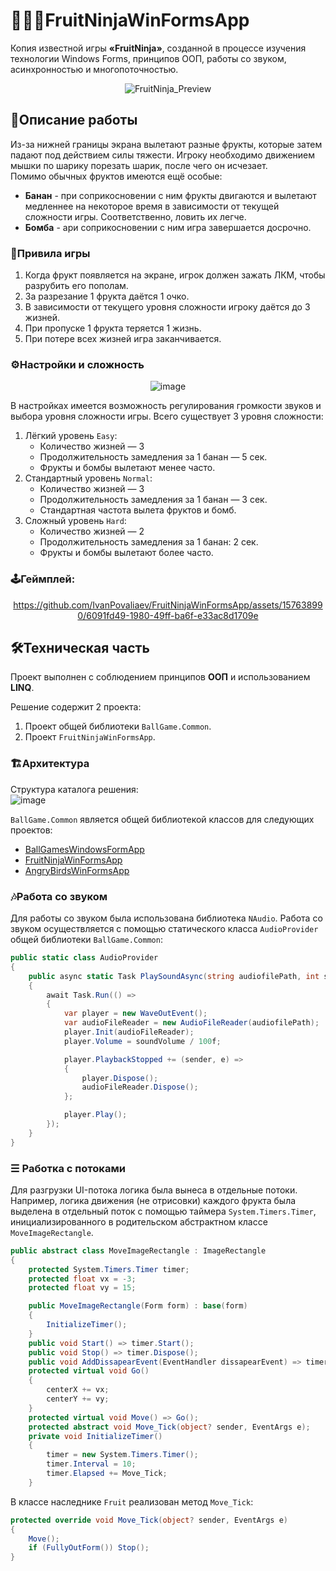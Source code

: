 # 🐱‍👤🍓FruitNinjaWinFormsApp
Копия известной игры **«FruitNinja»**, созданной в процессе изучения технологии Windows Forms, принципов ООП, работы со звуком, асинхронностью и многопоточностью.

<div " align="center">
  
![FruitNinja_Preview](https://github.com/IvanPovaliaev/FruitNinjaWinFormsApp/assets/157638990/29a7e755-fc95-4daf-8cc1-2faffbf4578a)

</div>

## 📝Описание работы
Из-за нижней границы экрана вылетают разные фрукты, которые затем падают под действием силы тяжести. Игроку необходимо движением мышки по шарику порезать шарик, после чего он исчезает.<br />
Помимо обычных фруктов имеются ещё особые:
* **Банан** - при соприкосновении с ним фрукты двигаются и вылетают медленнее на некоторое время в зависимости от текущей сложности игры. Соответственно, ловить их легче. 
* **Бомба** - ари соприкосновении с ним игра завершается досрочно. 

### 📜Привила игры
1. Когда фрукт появляется на экране, игрок должен зажать ЛКМ, чтобы разрубить его пополам.
2. За разрезание 1 фрукта даётся 1 очко.
3. В зависимости от текущего уровня сложности игроку даётся до 3 жизней.
4. При пропуске 1 фрукта теряется 1 жизнь.
5. При потере всех жизней игра заканчивается.

### ⚙️Настройки и сложность

<div " align="center">
  
![image](https://github.com/IvanPovaliaev/FruitNinjaWinFormsApp/assets/157638990/43830379-772b-4c9d-848c-e10ca81f5e7e)

</div>

В настройках имеется возможность регулирования громкости звуков и выбора уровня сложности игры. Всего существует 3 уровня сложности:
1. Лёгкий уровень `Easy`:
    * Количество жизней — 3
    * Продолжительность замедления за 1 банан — 5 сек.
    * Фрукты и бомбы вылетают менее часто.
2. Стандартный уровень `Normal`:
    * Количество жизней — 3
    * Продолжительность замедления за 1 банан — 3 сек.
    * Стандартная частота вылета фруктов и бомб.
3. Сложный уровень `Hard`:
    * Количество жизней — 2
    * Продолжительность замедления за 1 банан: 2 сек.
    * Фрукты и бомбы вылетают более часто.
  
### 🕹️Геймплей:

<div " align="center">

https://github.com/IvanPovaliaev/FruitNinjaWinFormsApp/assets/157638990/6091fd49-1980-49ff-ba6f-e33ac8d1709e

</div>

## 🛠️Техническая часть

Проект выполнен с соблюдением принципов **ООП** и использованием **LINQ**.

Решение содержит 2 проекта:
1. Проект общей библиотеки `BallGame.Common`.
2. Проект `FruitNinjaWinFormsApp`.

### 🏗️Архитектура
Структура каталога решения:<br />
![image](https://github.com/IvanPovaliaev/FruitNinjaWinFormsApp/assets/157638990/82d9a6c9-2055-4835-9271-826120fd083e)

`BallGame.Common` является общей библиотекой классов для следующих проектов:
* [BallGamesWindowsFormApp](https://github.com/IvanPovaliaev/BallGamesWindowsFormApp)
* [FruitNinjaWinFormsApp](https://github.com/IvanPovaliaev/FruitNinjaWinFormsApp)
* [AngryBirdsWinFormsApp](https://github.com/IvanPovaliaev/AngryBirdsWinFormsApp)

### 🎶Работа со звуком
Для работы со звуком была использована библиотека `NAudio`. Работа со звуком осуществляется с помощью статического класса `AudioProvider` общей библиотеки `BallGame.Common`:
```csharp
public static class AudioProvider
{
    public async static Task PlaySoundAsync(string audiofilePath, int soundVolume)
    {
        await Task.Run(() =>
        {
            var player = new WaveOutEvent();
            var audioFileReader = new AudioFileReader(audiofilePath);
            player.Init(audioFileReader);
            player.Volume = soundVolume / 100f;

            player.PlaybackStopped += (sender, e) =>
            {
                player.Dispose();
                audioFileReader.Dispose();
            };

            player.Play();
        });
    }
}
```
### ☰ Работка с потоками
Для разгрузки UI-потока логика была вынеса в отдельные потоки.<br />
Например, логика движения (не отрисовки) каждого фрукта была выделена в отдельный поток с помощью таймера `System.Timers.Timer`, инициализированного в родительском абстрактном классе `MoveImageRectangle`.
```csharp
public abstract class MoveImageRectangle : ImageRectangle
{
    protected System.Timers.Timer timer;
    protected float vx = -3;
    protected float vy = 15;

    public MoveImageRectangle(Form form) : base(form)
    {
        InitializeTimer();
    }
    public void Start() => timer.Start();
    public void Stop() => timer.Dispose();
    public void AddDissapearEvent(EventHandler dissapearEvent) => timer.Disposed += dissapearEvent;
    protected virtual void Go()
    {
        centerX += vx;
        centerY += vy;
    }
    protected virtual void Move() => Go();
    protected abstract void Move_Tick(object? sender, EventArgs e);
    private void InitializeTimer()
    {
        timer = new System.Timers.Timer();
        timer.Interval = 10;
        timer.Elapsed += Move_Tick;
    }
```
В классе наследнике `Fruit` реализован метод `Move_Tick`:
```csharp
protected override void Move_Tick(object? sender, EventArgs e)
{
    Move();
    if (FullyOutForm()) Stop();
}    
```

